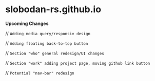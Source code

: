 # slobodan-rs.github.io

************Upcoming Changes************

// `Adding media query/responsiv design`

// `Adding floating back-to-top button`

// `Section "who" general redesign/UI changes`


// `Section "work" adding project page, moving github link button`

// `Potential "nav-bar" redesign`
